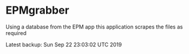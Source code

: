 # EPMgrabber
Using a database from the EPM app this application scrapes the files as required


Latest backup: Sun Sep 22 23:03:02 UTC 2019
